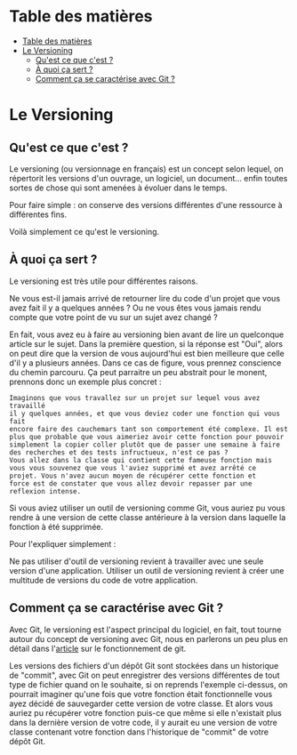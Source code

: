 # Table des matières

- [Table des matières](#table-des-matières)
- [Le Versioning](#le-versioning)
  - [Qu'est ce que c'est ?](#quest-ce-que-cest-)
  - [À quoi ça sert ?](#à-quoi-ça-sert-)
  - [Comment ça se caractérise avec Git ?](#comment-ça-se-caractérise-avec-git-)

# Le Versioning

## Qu'est ce que c'est ?

Le versioning (ou versionnage en français) est un concept selon lequel, on répertorit les versions d'un ouvrage, un logiciel, un document... enfin toutes sortes de chose qui sont amenées à évoluer dans le temps.

Pour faire simple : on conserve des versions différentes d'une ressource à différentes fins.

Voilà simplement ce qu'est le versioning.

## À quoi ça sert ?

Le versioning est très utile pour différentes raisons.

Ne vous est-il jamais arrivé de retourner lire du code d'un projet que vous avez fait il y a quelques années ?
Ou ne vous êtes vous jamais rendu compte que votre point de vu sur un sujet avez changé ?

En fait, vous avez eu à faire au versioning bien avant de lire un quelconque article sur le sujet. Dans la première question, si la réponse est "Oui", alors on peut dire que la version de vous aujourd'hui est bien meilleure que celle d'il y a plusieurs années. Dans ce cas de figure, vous prennez conscience du chemin parcouru. Ça peut parraitre un peu abstrait pour le monent, prennons donc un exemple plus concret :

```
Imaginons que vous travallez sur un projet sur lequel vous avez travaillé
il y quelques années, et que vous deviez coder une fonction qui vous fait
encore faire des cauchemars tant son comportement été complexe. Il est
plus que probable que vous aimeriez avoir cette fonction pour pouvoir
simplement la copier coller plutôt que de passer une semaine à faire
des recherches et des tests infructueux, n'est ce pas ?
Vous allez dans la classe qui contient cette fameuse fonction mais
vous vous souvenez que vous l'aviez supprimé et avez arrêté ce
projet. Vous n'avez aucun moyen de récupérer cette fonction et
force est de constater que vous allez devoir repasser par une
reflexion intense.
```

Si vous aviez utiliser un outil de versioning comme Git, vous auriez pu vous rendre à une version de cette classe antérieure à la version dans laquelle la fonction à été supprimée.

Pour l'expliquer simplement :

Ne pas utiliser d'outil de versioning revient à travailler avec une seule version d'une application.
Utiliser un outil de versioning revient à créer une multitude de versions du code de votre application.

## Comment ça se caractérise avec Git ?

Avec Git, le versioning est l'aspect principal du logiciel, en fait, tout tourne autour du concept de versioning avec Git, nous en parlerons un peu plus en détail dans l'[article](../../03-how-it-works) sur le fonctionnement de git.

Les versions des fichiers d'un dépôt Git sont stockées dans un historique de "commit", avec Git on peut enregistrer des versions différentes de tout type de fichier quand on le souhaite, si on reprends l'exemple ci-dessus, on pourrait imaginer qu'une fois que votre fonction était fonctionnelle vous ayez décidé de sauvegarder cette version de votre classe. Et alors vous auriez pu récupérer votre fonction puis-ce que même si elle n'existait plus dans la dernière version de votre code, il y aurait eu une version de votre classe contenant votre fonction dans l'historique de "commit" de votre dépôt Git.